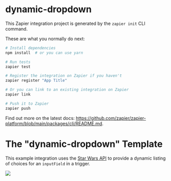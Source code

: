 # dynamic-dropdown

This Zapier integration project is generated by the `zapier init` CLI command.

These are what you normally do next:

```bash
# Install dependencies
npm install  # or you can use yarn

# Run tests
zapier test

# Register the integration on Zapier if you haven't
zapier register "App Title"

# Or you can link to an existing integration on Zapier
zapier link

# Push it to Zapier
zapier push
```

Find out more on the latest docs: https://github.com/zapier/zapier-platform/blob/main/packages/cli/README.md.

# The "dynamic-dropdown" Template

This example integration uses the [Star Wars API](https://swapi.dev/) to provide a dynamic listing of choices for an `inputField` in a trigger.

![](https://cdn.zappy.app/d985065c5098089795d9b60c77791e12.png)
